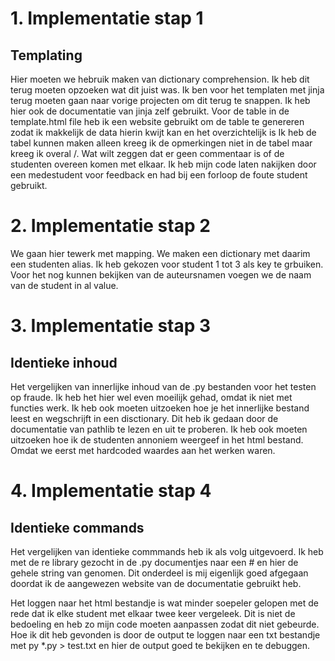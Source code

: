 # 1. Implementatie stap 1

## Templating

Hier moeten we hebruik maken van dictionary comprehension. Ik heb dit terug moeten opzoeken wat dit juist was.
Ik ben voor het templaten met jinja terug moeten gaan naar vorige projecten om dit terug te snappen. Ik heb hier ook de documentatie van jinja zelf gebruikt.
Voor de table in de template.html file heb ik een website gebruikt om de table te genereren zodat ik makkelijk de data hierin kwijt kan en het overzichtelijk is
Ik heb de tabel kunnen maken alleen kreeg ik de opmerkingen niet in de tabel maar kreeg ik overal /. Wat wilt zeggen dat er geen commentaar is of de studenten overeen komen met elkaar. Ik heb mijn code laten nakijken door een medestudent voor feedback en had bij een forloop de foute student gebruikt.

# 2. Implementatie stap 2

We gaan hier tewerk met mapping. We maken een dictionary met daarim een studenten alias. Ik heb gekozen voor student 1 tot 3 als key te grbuiken. Voor het nog kunnen bekijken van de auteursnamen voegen we de naam van de student in al value.

# 3. Implementatie stap 3

## Identieke inhoud

Het vergelijken van innerlijke inhoud van de .py bestanden voor het testen op fraude.
Ik heb het hier wel even moeilijk gehad, omdat ik niet met functies werk. Ik heb ook moeten uitzoeken hoe je het innerlijke bestand leest en wegschrijft in een disctionary. Dit heb ik gedaan door de documentatie van pathlib te lezen en uit te proberen. Ik heb ook moeten uitzoeken hoe ik de studenten annoniem weergeef in het html bestand. Omdat we eerst met hardcoded waardes aan het werken waren.

# 4. Implementatie stap 4

## Identieke commands

Het vergelijken van identieke commmands heb ik als volg uitgevoerd. Ik heb met de re library gezocht in de .py documentjes naar een # en hier de gehele string van genomen. Dit onderdeel is mij eigenlijk goed afgegaan doordat ik de aangewezen website van de documentatie gebruikt heb.

Het loggen naar het html bestandje is wat minder soepeler gelopen met de rede dat ik elke student met elkaar twee keer vergeleek. Dit is niet de bedoeling en heb zo mijn code moeten aanpassen zodat dit niet gebeurde. Hoe ik dit heb gevonden is door de output te loggen naar een txt bestandje met py \*.py > test.txt en hier de output goed te bekijken en te debuggen.
